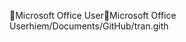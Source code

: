 Microsoft Office User                                 M i c r o s o f t   O f f i c e   U s e r   h i e m / D o c u m e n t s / G i t H u b / t r a n . g i t h 